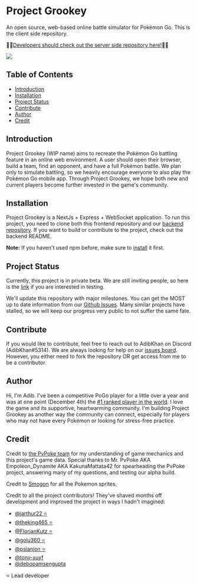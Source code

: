 # Project Grookey
An open source, web-based online battle simulator for Pokémon Go. This is the client side repository.

👨‍💻[Developers should check out the server side repository here!](https://github.com/DeveloperKhan/pogo-web-backend)👩‍💻

[![](http://img.youtube.com/vi/X_7nhgRWi3c/0.jpg)](http://www.youtube.com/watch?v=X_7nhgRWi3c "")

## Table of Contents
  * [Introduction](#introduction)
  * [Installation](#installation)
  * [Project Status](#project-status)
  * [Contribute](#contribute)
  * [Author](#author)
  * [Credit](#credit)

## Introduction
Project Grookey (WIP name) aims to recreate the Pokémon Go battling feature in an online web environment. A user should open their browser, build a team, find an opponent, and have a full Pokémon battle. We plan only to simulate battling, so we heavily encourage everyone to also play the Pokémon Go mobile app. Through Project Grookey, we hope both new and current players become further invested in the game's community.

## Installation
Project Grookey is a NextJs + Express + WebSocket application. To run this project, you need to clone both this frontend repository and our [backend repository](https://github.com/DeveloperKhan/pogo-web-backend). If you want to build or contribute to the project, check out the backend README.

<b>Note:</b> If you haven't used npm before, make sure to [install](https://www.npmjs.com/get-npm) it first.

## Project Status
Currently, this project is in private beta. We are still inviting people, so here is the [link](https://forms.gle/5ZFB8QDp8z8cDk468) if you are interested in testing.
 
We'll update this repository with major milestones. You can get the MOST up to date information from our [Github Issues](https://github.com/DeveloperKhan/pogo-web/issues). Many similar projects have stalled, so we will keep our progress very public to not suffer the same fate.

## Contribute
If you would like to contribute, feel free to reach out to AdibKhan on Discord (AdibKhan#5314). We are always looking for help on our [issues board](https://github.com/DeveloperKhan/pogo-web/issues). However, you either need to fork the repository OR get access from me to be a contributor.

## Author
Hi, I'm Adib. I've been a competitive PoGo player for a little over a year and was at one point (December 4th) the [#1 ranked player in the world](https://ibb.co/Tq2mG2N). I love the game and its supportive, heartwarming community. I'm building Project Grookey as another way the community can connect, especially for players who may not have every Pokémon or looking for stress-free practice.

## Credit
Credit to [the PvPoke team](https://github.com/pvpoke/pvpoke) for my understanding of game mechanics and this project's game data. Special thanks to Mr. PvPoke AKA Empoleon_Dynamite AKA KakunaMattata42 for spearheading the PvPoke project, answering many of my questions, and testing our alpha build.

Credit to [Smogon](https://github.com/smogon/sprites) for all the Pokemon sprites.

Credit to all the project contributors! They've shaved months off development and improved the project in ways I hadn't imagined:
- [@jarthur22 ⭐](https://github.com/jarthur22)
- [@theking465 ⭐](https://github.com/theking465)
- [@FlorianKutz ⭐](https://github.com/FlorianKutz)
- [@golu360 ⭐](https://github.com/golu360)
- [@psianion ⭐](https://github.com/psianion)
- [@tony-xuyf](https://github.com/tony-xuyf)
- [@debopamsengupta](https://github.com/debopamsengupta)

⭐ Lead developer
